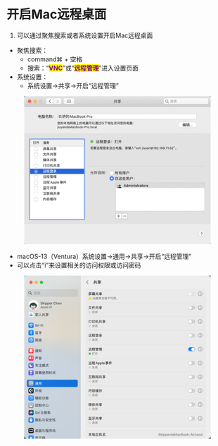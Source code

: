 # 开启Mac远程桌面

1. 可以通过聚焦搜索或者系统设置开启Mac远程桌面

* 聚焦搜索：
  * command⌘ + 空格&#x20;
  * 搜索：“<mark style="color:purple;">**VNC**</mark>”或“<mark style="color:purple;">**远程管理**</mark>”进入设置页面
* 系统设置：
  * 系统设置->共享->开启“远程管理”

<figure><img src="../../.gitbook/assets/image.png" alt=""><figcaption></figcaption></figure>

* macOS-13（Ventura）系统设置->通用->共享->开启“远程管理”
* 可以点击“i”来设置相关的访问权限或访问密码

<figure><img src="../../.gitbook/assets/image (1).png" alt=""><figcaption></figcaption></figure>
